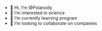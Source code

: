 - 👋 Hi, I’m @Polaroidy
- 👀 I’m interested in science
- 🌱 I’m currently learning program
- 💞️ I’m looking to collaborate on companies

<!---
Polaroidy/Polaroidy is a ✨ special ✨ repository because its `README.md` (this file) appears on your GitHub profile.
You can click the Preview link to take a look at your changes.
--->
